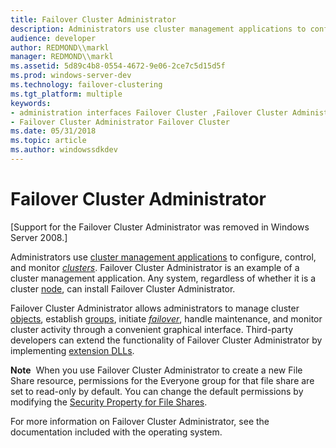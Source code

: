 ```yaml
---
title: Failover Cluster Administrator
description: Administrators use cluster management applications to configure, control, and monitor clusters.
audience: developer
author: REDMOND\\markl
manager: REDMOND\\markl
ms.assetid: 5d89c4b8-0554-4672-9e06-2ce7c5d15d5f
ms.prod: windows-server-dev
ms.technology: failover-clustering
ms.tgt_platform: multiple
keywords:
- administration interfaces Failover Cluster ,Failover Cluster Administrator
- Failover Cluster Administrator Failover Cluster
ms.date: 05/31/2018
ms.topic: article
ms.author: windowssdkdev
---
```


# Failover Cluster Administrator

\[Support for the Failover Cluster Administrator was removed in Windows Server 2008.\]

Administrators use [cluster management applications](cluster-management-applications.md) to configure, control, and monitor [*clusters*](c-gly.md#-wolf-cluster-gly). Failover Cluster Administrator is an example of a cluster management application. Any system, regardless of whether it is a cluster [node](nodes.md), can install Failover Cluster Administrator.

Failover Cluster Administrator allows administrators to manage cluster [objects](cluster-objects.md), establish [groups](groups.md), initiate [*failover*](f-gly.md#-wolf-failover-gly), handle maintenance, and monitor cluster activity through a convenient graphical interface. Third-party developers can extend the functionality of Failover Cluster Administrator by implementing [extension DLLs](cluster-administrator-extension-dlls.md).

**Note**  When you use Failover Cluster Administrator to create a new File Share resource, permissions for the Everyone group for that file share are set to read-only by default. You can change the default permissions by modifying the [Security Property for File Shares](file-shares-security.md).

For more information on Failover Cluster Administrator, see the documentation included with the operating system.

 

 




